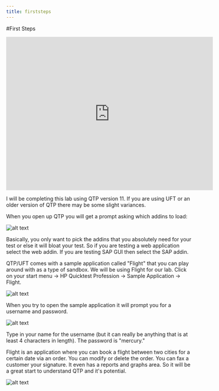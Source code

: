 ```yaml
---
title: firststeps
---
```


#First Steps

<iframe width="560" height="415" src="https://www.youtube.com/embed/hSyQ4s6Gpyo" frameborder="0" allowfullscreen></iframe>

I will be completing this lab using QTP version 11. If you are using UFT or an older version of QTP there may be some slight variances. 

When you open up QTP you will get a prompt asking which addins to load: 

![alt text](https://cloud.githubusercontent.com/assets/10998057/10087777/b408c8fa-62db-11e5-9a15-09be68a3876c.PNG "Addins")

Basically, you only want to pick the addins that you absolutely need for your test or else it will bloat your test. So if you are testing a web application select the web addin. If you are testing SAP GUI then select the SAP addin. 

QTP/UFT comes with a sample application called "Flight" that you can play around with as a type of sandbox. We will be using Flight for our lab. Click on your start menu -> HP Quicktest Profession -> Sample Application -> Flight. 

![alt text](https://cloud.githubusercontent.com/assets/10998057/10087889/72850500-62dc-11e5-8078-bb4c2e75c40e.png "Flight")

When you try to open the sample application it will prompt you for a username and password. 

![alt text](https://cloud.githubusercontent.com/assets/10998057/10088027/60924a3c-62dd-11e5-99a0-79177b59cec6.PNG "LogIn")

Type in your name for the username (but it can really be anything that is at least 4 characters in length).
The password is "mercury."

Flight is an application where you can book a flight between two cities for a certain date via an order. You can modify or delete the order. You can fax a customer your signature. It even has a reports and graphs area. So it will be a great start to understand QTP and it's potential. 

![alt text](https://cloud.githubusercontent.com/assets/10998057/10088173/7e6478c2-62de-11e5-874d-c977f3300daa.PNG "Flight App")





